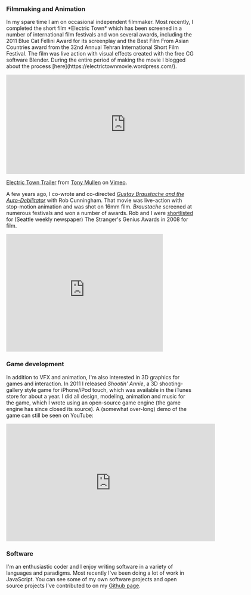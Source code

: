 ---
---
### Filmmaking and Animation

<p>
In my spare time I am on occasional independent filmmaker. Most recently, I completed the short film *Electric Town* which has been screened in a number of international film festivals and won several awards, including the 2011 Blue Cat Fellini Award for its screenplay and the Best Film From Asian Countries award from the 32nd Annual Tehran International Short Film Festival. The film was live action with visual effects created with the free CG software Blender. During the entire period of making the movie I blogged about the process [here](https://electrictownmovie.wordpress.com/).
</p>

<p>
<iframe src="https://player.vimeo.com/video/88521603" width="640" height="266" frameborder="0" webkitallowfullscreen mozallowfullscreen allowfullscreen></iframe>
<p><a href="https://vimeo.com/88521603">Electric Town Trailer</a> from <a href="https://vimeo.com/user1561644">Tony Mullen</a> on <a href="https://vimeo.com">Vimeo</a>.</p>


A few years ago, I co-wrote and co-directed [*Gustav Braustache and the Auto-Debilitator*](http://www.dualactionpictures.com/braustache.html) with Rob Cunningham. That movie was live-action with stop-motion animation and was shot on 16mm film. *Braustache* screened at numerous festivals and won a number of awards. Rob and I were [shortlisted](http://www.thestranger.com/seattle/shortlist-film/Content?oid=671202) for (Seattle weekly newspaper) The Stranger's Genius Awards in 2008 for film.

</p>
<p>

<iframe width="420" height="315" src="https://www.youtube.com/embed/xxZAh75hBbw" frameborder="0" allowfullscreen></iframe>

</p>

### Game development

In addition to VFX and animation, I'm also interested in 3D graphics for games and interaction. In 2011 I released *Shootin' Annie*, a 3D shooting-gallery style game for iPhone/iPod touch, which was available in the iTunes store for about a year. I did all design, modeling, animation and music for the game, which I wrote using an open-source game engine (the game engine has since closed its source). A (somewhat over-long) demo of the game can still be seen on YouTube:

<p>

<iframe width="560" height="315" src="https://www.youtube.com/embed/V3dx9q73Dgc" frameborder="0" allowfullscreen></iframe>

</p>

### Software

I'm an enthusiastic coder and I enjoy writing software in a variety of languages and paradigms. Most recently I've been doing a lot of work in JavaScript. You can see some of my own software projects and open source projects I've contributed to on my [Github page](https://github.com/tonymullen).
